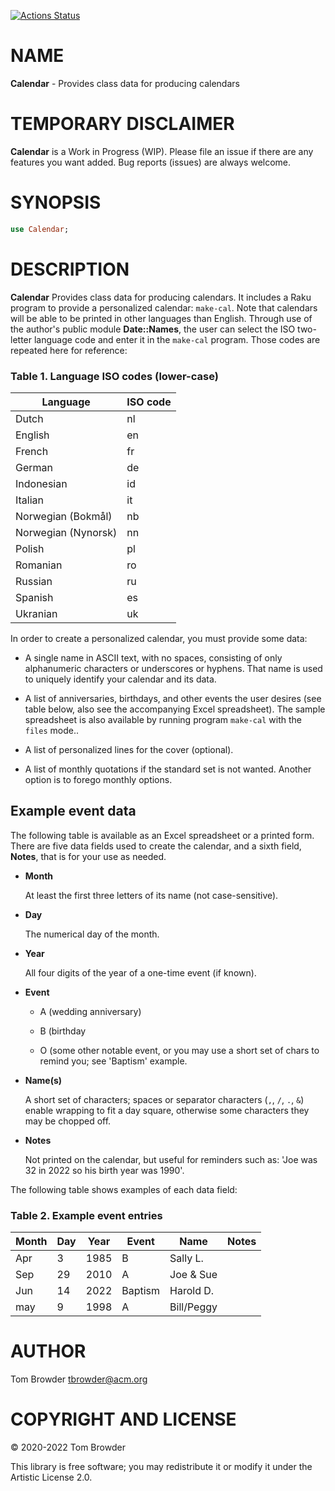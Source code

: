 [![Actions Status](https://github.com/tbrowder/Calendar/workflows/test/badge.svg)](https://github.com/tbrowder/Calendar/actions)

NAME
====

**Calendar** - Provides class data for producing calendars

TEMPORARY DISCLAIMER
====================

**Calendar** is a Work in Progress (WIP). Please file an issue if there are any features you want added. Bug reports (issues) are always welcome.

SYNOPSIS
========

```raku
use Calendar;
```

DESCRIPTION
===========

**Calendar** Provides class data for producing calendars. It includes a Raku program to provide a personalized calendar: `make-cal`. Note that calendars will be able to be printed in other languages than English. Through use of the author's public module **Date::Names**, the user can select the ISO two-letter language code and enter it in the `make-cal` program. Those codes are repeated here for reference:

### Table 1. Language ISO codes (lower-case)

<table class="pod-table">
<thead><tr>
<th>Language</th> <th>ISO code</th>
</tr></thead>
<tbody>
<tr> <td>Dutch</td> <td>nl</td> </tr> <tr> <td>English</td> <td>en</td> </tr> <tr> <td>French</td> <td>fr</td> </tr> <tr> <td>German</td> <td>de</td> </tr> <tr> <td>Indonesian</td> <td>id</td> </tr> <tr> <td>Italian</td> <td>it</td> </tr> <tr> <td>Norwegian (Bokmål)</td> <td>nb</td> </tr> <tr> <td>Norwegian (Nynorsk)</td> <td>nn</td> </tr> <tr> <td>Polish</td> <td>pl</td> </tr> <tr> <td>Romanian</td> <td>ro</td> </tr> <tr> <td>Russian</td> <td>ru</td> </tr> <tr> <td>Spanish</td> <td>es</td> </tr> <tr> <td>Ukranian</td> <td>uk</td> </tr>
</tbody>
</table>

In order to create a personalized calendar, you must provide some data:

  * A single name in ASCII text, with no spaces, consisting of only alphanumeric characters or underscores or hyphens. That name is used to uniquely identify your calendar and its data.

  * A list of anniversaries, birthdays, and other events the user desires (see table below, also see the accompanying Excel spreadsheet). The sample spreadsheet is also available by running program `make-cal` with the `files` mode..

  * A list of personalized lines for the cover (optional).

  * A list of monthly quotations if the standard set is not wanted. Another option is to forego monthly options.

Example event data
------------------

The following table is available as an Excel spreadsheet or a printed form. There are five data fields used to create the calendar, and a sixth field, **Notes**, that is for your use as needed.

  * **Month**

    At least the first three letters of its name (not case-sensitive).

  * **Day**

    The numerical day of the month.

  * **Year**

    All four digits of the year of a one-time event (if known).

  * **Event**

      * A (wedding anniversary)

      * B (birthday

      * O (some other notable event, or you may use a short set of chars to remind you; see 'Baptism' example.

  * **Name(s)**

    A short set of characters; spaces or separator characters (`,`, `/`, `.`, `&`) enable wrapping to fit a day square, otherwise some characters they may be chopped off.

  * **Notes**

    Not printed on the calendar, but useful for reminders such as: 'Joe was 32 in 2022 so his birth year was 1990'.

The following table shows examples of each data field:

### Table 2. Example event entries

<table class="pod-table">
<thead><tr>
<th>Month</th> <th>Day</th> <th>Year</th> <th>Event</th> <th>Name</th> <th>Notes</th>
</tr></thead>
<tbody>
<tr> <td>Apr</td> <td>3</td> <td>1985</td> <td>B</td> <td>Sally L.</td> <td></td> </tr> <tr> <td>Sep</td> <td>29</td> <td>2010</td> <td>A</td> <td>Joe &amp; Sue</td> <td></td> </tr> <tr> <td>Jun</td> <td>14</td> <td>2022</td> <td>Baptism</td> <td>Harold D.</td> <td></td> </tr> <tr> <td>may</td> <td>9</td> <td>1998</td> <td>A</td> <td>Bill/Peggy</td> <td></td> </tr>
</tbody>
</table>

AUTHOR
======

Tom Browder <tbrowder@acm.org>

COPYRIGHT AND LICENSE
=====================

© 2020-2022 Tom Browder

This library is free software; you may redistribute it or modify it under the Artistic License 2.0.

